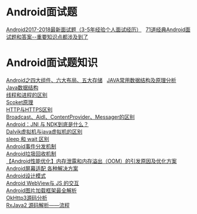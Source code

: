 # Android面试题
[Android2017-2018最新面试题（3-5年经验个人面试经历）](http://blog.csdn.net/huangqili1314/article/details/72792682)  
[71道经典Android面试题和答案--重要知识点都涉及到了](http://mp.weixin.qq.com/s/yjAdG12ioAVa_n4ubpYCpQ)  

# Android面试题知识 
[Android之四大组件、六大布局、五大存储](http://blog.csdn.net/shenggaofei/article/details/52450668)  
[JAVA常用数据结构及原理分析](http://blog.csdn.net/qq_29631809/article/details/72599708)  
[Java数据结构](https://www.cnblogs.com/kevinZhu/p/6953182.html)  
[线程和进程的区别](http://blog.csdn.net/zhou753099943/article/details/51771220)  
[Scoket原理](http://blog.chinaunix.net/uid-21795529-id-3031850.html)  
[HTTP与HTTPS区别](http://www.mahaixiang.cn/internet/1233.html)  
[Broadcast、Aidl、ContentProvider、Messager的区别](http://blog.csdn.net/caicdd007/article/details/52152072)     
[Android：JNI 与 NDK到底是什么？](http://blog.csdn.net/carson_ho/article/details/73250163)  
[Dalvik虚拟机与java虚拟机的区别](https://www.jianshu.com/p/923aebd31b65)  
[sleep 和 wait 区别](http://blog.csdn.net/liuzhenwen/article/details/4202967)  
[Android事件分发机制](https://www.cnblogs.com/huihuizhang/p/7633552.html)  
[Android垃圾回收机制](https://www.cnblogs.com/andy-songwei/p/6418920.html)  
[【Android性能优化】内存泄露和内存溢出（OOM）的引发原因及优化方案](http://blog.csdn.net/mxm691292118/article/details/51020023)  
[Android屏幕适配 各种解决方案](http://blog.csdn.net/lhzjllh/article/details/78918688)  
[Android设计模式](https://www.jianshu.com/p/1a9f571ad7c0)  
[ Android WebView与 JS 的交互](https://www.jianshu.com/p/345f4d8a5cfa)   
[ Android图片加载框架最全解析](http://blog.csdn.net/guolin_blog/article/details/53759439?utm_source=tuicool&utm_medium=referral)  
[OkHttp3源码分析](http://blog.csdn.net/mwq384807683/article/details/71173442?locationNum=8&fps=1)  
[RxJava2 源码解析——流程](https://www.jianshu.com/p/e5be2fa8701c)  
